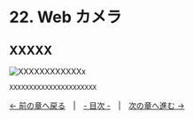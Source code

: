 ﻿# 22. Web カメラ

## XXXXX
![XXXXXXXXXXXXx](resource/YYYYYYYYY/xxxxxxxxxxxxxxxxxx.png "XXXXXXXXXXXXXXXXXXXXXXXX")  
```cpp
XXXXXXXXXXXXXXXXXXXXXX
```

[← 前の章へ戻る](Image.md)　|　[- 目次 -](Index.md)　|　[次の章へ進む →](Recorder.md)